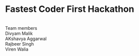 # Fastest Coder First Hackathon
<br>
Team members
<br>
Divyam Malik
<br>
AKshavya Aggarwal
<br>
Rajbeer Singh
<br>
Viren Walia
<br>

